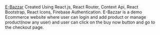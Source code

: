 [E-Bazzar](https://e-bazzar-e6e2b.web.app/)
Created Using React.js, React Router, Context Api, React Bootstrap, React Icons, Firebase Authentication.
E-Bazzar is a demo Ecommerce website where user can login and add product or manage product(now any user) and user can click on the buy now button and go to the checkout page.
